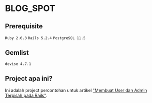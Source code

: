# BLOG_SPOT

## Prerequisite

`Ruby 2.6.3` `Rails 5.2.4` `PostgreSQL 11.5`

## Gemlist

`devise 4.7.1`

## Project apa ini?

Ini adalah project percontohan untuk artikel ["Membuat User dan Admin Terpisah pada Rails"](https://bandithijo.com/blog/user-dan-admin-terpisah-pada-rails).
